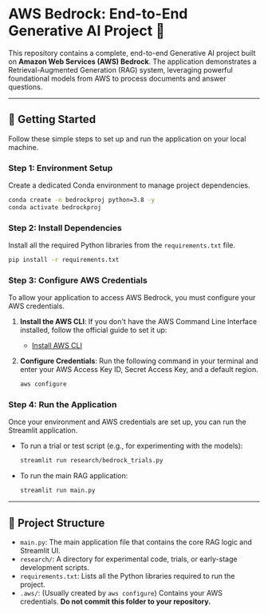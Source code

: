 # AWS Bedrock: End-to-End Generative AI Project 🚀

This repository contains a complete, end-to-end Generative AI project built on **Amazon Web Services (AWS) Bedrock**. The application demonstrates a Retrieval-Augmented Generation (RAG) system, leveraging powerful foundational models from AWS to process documents and answer questions.

-----

## **🚀 Getting Started**

Follow these simple steps to set up and run the application on your local machine.

### **Step 1: Environment Setup**

Create a dedicated Conda environment to manage project dependencies.

```bash
conda create -n bedrockproj python=3.8 -y
conda activate bedrockproj 
```

### **Step 2: Install Dependencies**

Install all the required Python libraries from the `requirements.txt` file.

```bash
pip install -r requirements.txt
```

### **Step 3: Configure AWS Credentials**

To allow your application to access AWS Bedrock, you must configure your AWS credentials.

1.  **Install the AWS CLI**: If you don't have the AWS Command Line Interface installed, follow the official guide to set it up:

      * [Install AWS CLI](https://docs.aws.amazon.com/cli/latest/userguide/getting-started-install.html)

2.  **Configure Credentials**: Run the following command in your terminal and enter your AWS Access Key ID, Secret Access Key, and a default region.

    ```bash
    aws configure
    ```

### **Step 4: Run the Application**

Once your environment and AWS credentials are set up, you can run the Streamlit application.

  * To run a trial or test script (e.g., for experimenting with the models):
    ```bash
    streamlit run research/bedrock_trials.py
    ```
  * To run the main RAG application:
    ```bash
    streamlit run main.py
    ```

-----

## **📂 Project Structure**

  * `main.py`: The main application file that contains the core RAG logic and Streamlit UI.
  * `research/`: A directory for experimental code, trials, or early-stage development scripts.
  * `requirements.txt`: Lists all the Python libraries required to run the project.
  * `.aws/`: (Usually created by `aws configure`) Contains your AWS credentials. **Do not commit this folder to your repository.**